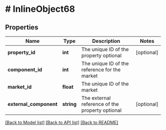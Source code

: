 # # InlineObject68

## Properties

Name | Type | Description | Notes
------------ | ------------- | ------------- | -------------
**property_id** | **int** | The unique ID of the property optional | [optional] 
**component_id** | **int** | The unique ID of the reference for the market | 
**market_id** | **float** | The unique ID of the market | 
**external_component** | **string** | The external reference of the property optional | [optional] 

[[Back to Model list]](../../README.md#documentation-for-models) [[Back to API list]](../../README.md#documentation-for-api-endpoints) [[Back to README]](../../README.md)


